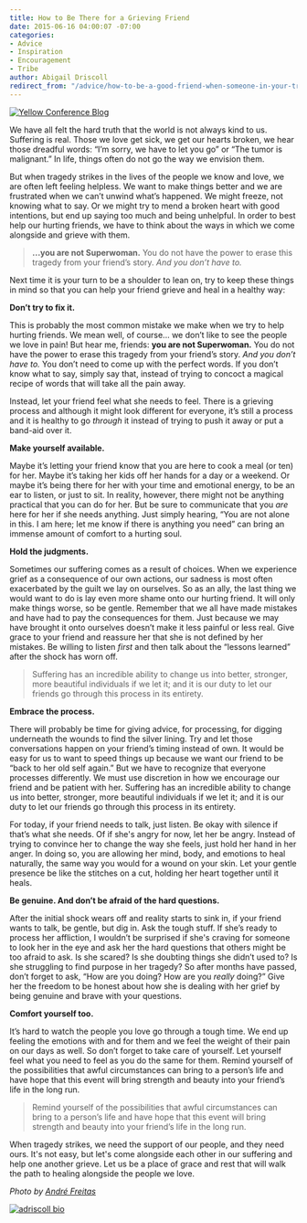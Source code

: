 ```yaml
---
title: How to Be There for a Grieving Friend
date: 2015-06-16 04:00:07 -07:00
categories:
- Advice
- Inspiration
- Encouragement
- Tribe
author: Abigail Driscoll
redirect_from: "/advice/how-to-be-a-good-friend-when-someone-in-your-tribe-is-grieving/"
---
```


[![Yellow Conference Blog](https://yellow-blog-images.imgix.net/2015/06/Andre-Freitas-copy.jpg)](https://yellow-blog-images.imgix.net/2015/06/Andre-Freitas-copy.jpg)

We have all felt the hard truth that the world is not always kind to us. Suffering is real. Those we love get sick, we get our hearts broken, we hear those dreadful words: “I’m sorry, we have to let you go” or “The tumor is malignant.” In life, things often do not go the way we envision them.

But when tragedy strikes in the lives of the people we know and love, we are often left feeling helpless. We want to make things better and we are frustrated when we can’t unwind what’s happened. We might freeze, not knowing what to say. Or we might try to mend a broken heart with good intentions, but end up saying too much and being unhelpful. In order to best help our hurting friends, we have to think about the ways in which we come alongside and grieve with them.

> **...you are not Superwoman.** You do not have the power to erase this tragedy from your friend’s story. _And you don’t have to._

Next time it is your turn to be a shoulder to lean on, try to keep these things in mind so that you can help your friend grieve and heal in a healthy way:

**Don’t try to fix it.**

This is probably the most common mistake we make when we try to help hurting friends. We mean well, of course... we don’t like to see the people we love in pain! But hear me, friends: **you are not Superwoman.** You do not have the power to erase this tragedy from your friend’s story. _And you don’t have to._ You don’t need to come up with the perfect words. If you don’t know what to say, simply say that, instead of trying to concoct a magical recipe of words that will take all the pain away.

Instead, let your friend feel what she needs to feel. There is a grieving process and although it might look different for everyone, it’s still a process and it is healthy to go _through_ it instead of trying to push it away or put a band-aid over it.

**Make yourself available.**

Maybe it’s letting your friend know that you are here to cook a meal (or ten) for her. Maybe it’s taking her kids off her hands for a day or a weekend. Or maybe it’s being there for her with your time and emotional energy, to be an ear to listen, or just to sit. In reality, however, there might not be anything practical that you can do for her. But be sure to communicate that you _are_ here for her if she needs anything. Just simply hearing, “You are not alone in this. I am here; let me know if there is anything you need” can bring an immense amount of comfort to a hurting soul.

**Hold the judgments.**

Sometimes our suffering comes as a result of choices. When we experience grief as a consequence of our own actions, our sadness is most often exacerbated by the guilt we lay on ourselves. So as an ally, the last thing we would want to do is lay even more shame onto our hurting friend. It will only make things worse, so be gentle. Remember that we all have made mistakes and have had to pay the consequences for them. Just because we may have brought it onto ourselves doesn’t make it less painful or less real. Give grace to your friend and reassure her that she is not defined by her mistakes. Be willing to listen _first_ and then talk about the “lessons learned” after the shock has worn off.

> Suffering has an incredible ability to change us into better, stronger, more beautiful individuals if we let it; and it is our duty to let our friends go through this process in its entirety.

**Embrace the process.**

There will probably be time for giving advice, for processing, for digging underneath the wounds to find the silver lining. Try and let those conversations happen on your friend’s timing instead of own. It would be easy for us to want to speed things up because we want our friend to be “back to her old self again.” But we have to recognize that everyone processes differently. We must use discretion in how we encourage our friend and be patient with her. Suffering has an incredible ability to change us into better, stronger, more beautiful individuals if we let it; and it is our duty to let our friends go through this process in its entirety.

For today, if your friend needs to talk, just listen. Be okay with silence if that’s what she needs. Of if she's angry for now, let her be angry. Instead of trying to convince her to change the way she feels, just hold her hand in her anger. In doing so, you are allowing her mind, body, and emotions to heal naturally, the same way you would for a wound on your skin. Let your gentle presence be like the stitches on a cut, holding her heart together until it heals.

**Be genuine. And don’t be afraid of the hard questions.**

After the initial shock wears off and reality starts to sink in, if your friend wants to talk, be gentle, but dig in. Ask the tough stuff. If she’s ready to process her affliction, I wouldn’t be surprised if she's craving for someone to look her in the eye and ask her the hard questions that others might be too afraid to ask. Is she scared? Is she doubting things she didn’t used to? Is she struggling to find purpose in her tragedy? So after months have passed, don’t forget to ask, “How are you doing? How are you _really_ doing?” Give her the freedom to be honest about how she is dealing with her grief by being genuine and brave with your questions.

**Comfort yourself too.**

It’s hard to watch the people you love go through a tough time. We end up feeling the emotions with and for them and we feel the weight of their pain on our days as well. So don’t forget to take care of yourself. Let yourself feel what you need to feel as you do the same for them. Remind yourself of the possibilities that awful circumstances can bring to a person’s life and have hope that this event will bring strength and beauty into your friend’s life in the long run.

> Remind yourself of the possibilities that awful circumstances can bring to a person’s life and have hope that this event will bring strength and beauty into your friend’s life in the long run.

When tragedy strikes, we need the support of our people, and they need ours. It's not easy, but let's come alongside each other in our suffering and help one another grieve. Let us be a place of grace and rest that will walk the path to healing alongside the people we love.

_Photo by [André Freitas](https://unsplash.com/andrekerygma)_

[![adriscoll bio](https://yellow-blog-images.imgix.net/2015/01/adriscoll1.jpg)](http://www.ritesofasylum.com/)
